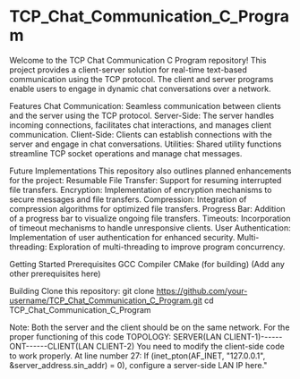 # TCP_Chat_Communication_C_Program

Welcome to the TCP Chat Communication C Program repository! This project provides a client-server solution for real-time text-based communication using the TCP protocol. The client and server programs enable users to engage in dynamic chat conversations over a network.

Features
Chat Communication: Seamless communication between clients and the server using the TCP protocol.
Server-Side: The server handles incoming connections, facilitates chat interactions, and manages client communication.
Client-Side: Clients can establish connections with the server and engage in chat conversations.
Utilities: Shared utility functions streamline TCP socket operations and manage chat messages.

Future Implementations
This repository also outlines planned enhancements for the project:
Resumable File Transfer: Support for resuming interrupted file transfers.
Encryption: Implementation of encryption mechanisms to secure messages and file transfers.
Compression: Integration of compression algorithms for optimized file transfers.
Progress Bar: Addition of a progress bar to visualize ongoing file transfers.
Timeouts: Incorporation of timeout mechanisms to handle unresponsive clients.
User Authentication: Implementation of user authentication for enhanced security.
Multi-threading: Exploration of multi-threading to improve program concurrency.

Getting Started
Prerequisites
GCC Compiler
CMake (for building)
(Add any other prerequisites here)

Building
Clone this repository:
git clone https://github.com/your-username/TCP_Chat_Communication_C_Program.git
cd TCP_Chat_Communication_C_Program

Note:
Both the server and the client should be on the same network.
For the proper functioning of this code TOPOLOGY: SERVER(LAN CLIENT-1)------ONT------CLIENT(LAN CLIENT-2)
You need to modify the client-side code to work properly. At line number 27: If (inet_pton(AF_INET, "127.0.0.1", &server_address.sin_addr) = 0), configure a server-side LAN IP here."
